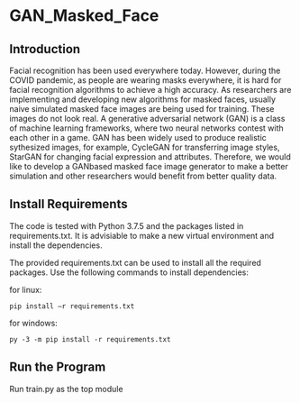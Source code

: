 # GAN_Masked_Face

## Introduction
Facial recognition has been used everywhere today. However, during the COVID pandemic, as people are wearing masks everywhere, it is hard for facial recognition algorithms to achieve a high accuracy. As researchers are implementing and developing new algorithms for masked faces, usually naive simulated masked face images are being used for training. These images do not look real. A generative adversarial network (GAN) is a class of machine learning frameworks, where two neural networks contest with each other in a game. GAN has been widely used to produce realistic sythesized images, for example, CycleGAN for transferring image styles, StarGAN for changing facial expression and attributes. Therefore, we would like to develop a GANbased masked face image generator to make a better simulation and other researchers would benefit from better quality data.

## Install Requirements
The code is tested with Python 3.7.5 and the packages listed in requirements.txt. It is advisiable to make a new virtual environment and install the dependencies. 

The provided requirements.txt can be used to install all the required packages. Use the following commands to install dependencies:

for linux:
```
pip install –r requirements.txt
```
for windows:
```
py -3 -m pip install -r requirements.txt
```

## Run the Program

Run train.py as the top module